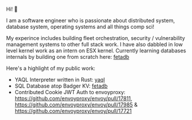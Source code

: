 Hi! 👋

I am a software engineer who is passionate about distributed system, database system, operating systems and all things comp sci!

My experince includes building fleet orchestration, security / vulnerability management systems to other full stack work. I have also dabbled in low level kernel work as an intern on ESX kernel. Currently learning databases internals by building one from scratch here: [fetadb](https://github.com/theshubhamp/fetadb)

Here's a highlight of my public work:
* YAQL Interpreter written in Rust: [yaql](https://github.com/theshubhamp/yaql)
* SQL Database atop Badger KV: [fetadb](https://github.com/theshubhamp/fetadb)
* Contributed Cookie JWT Auth to envoyproxy: https://github.com/envoyproxy/envoy/pull/17811, https://github.com/envoyproxy/envoy/pull/17985 & https://github.com/envoyproxy/envoy/pull/17721
